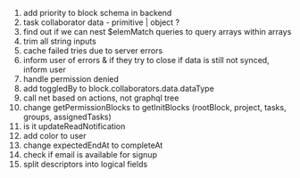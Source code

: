 1. add priority to block schema in backend
2. task
   collaborator
   data - primitive | object ?
3. find out if we can nest \$elemMatch queries to query arrays within arrays
4. trim all string inputs
5. cache failed tries due to server errors
6. inform user of errors & if they try to close if data is still not synced, inform user
7. handle permission denied
8. add toggledBy to block.collaborators.data.dataType
9. call net based on actions, not graphql tree
10. change getPermissionBlocks to getInitBlocks (rootBlock, project, tasks, groups, assignedTasks)
11. is it updateReadNotification
12. add color to user
13. change expectedEndAt to completeAt
14. check if email is available for signup
15. split descriptors into logical fields
